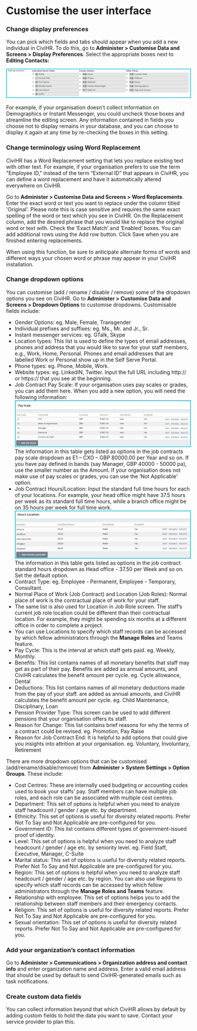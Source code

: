 Customise the user interface
==========

### Change display preferences  

You can pick which fields and tabs should appear when you add a new individual in CiviHR. To do this, go to **Administer > Customise Data and Screens > Display Preferences**. Select the appropriate boxes next to **Editing Contacts:**

![image](../img/editing-contact.PNG)

For example, if your organisation doesn't collect information on Demographics or Instant Messenger, you could uncheck those boxes and streamline the editing screen. Any information contained in fields you choose not to display remains in your database, and you can choose to display it again at any time by re-checking the boxes in this setting.

### Change terminology using Word Replacement  

CiviHR has a Word Replacement setting that lets you replace existing text with other text. For example, if your organisation prefers to use the term "Employee ID," instead of the term “External ID” that appears in CiviHR, you can define a word replacement and have it automatically altered everywhere on CiviHR.

Go to **Administer > Customise Data and Screens > Word Replacements**.
Enter the exact word or text you want to replace under the column titled 'Original'. Please note this is case sensitive and requires the same exact spelling of the word or text which you see in CiviHR.
On the Replacement column, add the desired phrase that you would like to replace the original word or text with.
Check the ‘Exact Match’ and ‘Enabled’ boxes. 
You can add additional rows using the Add row button. 
Click Save when you are finished entering replacements.


When using this function, be sure to anticipate alternate forms of words and different ways your chosen word or phrase may appear in your CiviHR installation.

### Change dropdown options

You can customise (add / rename / disable / remove) some of the dropdown options you see on CiviHR. Go to **Administer > Customise Data and Screens > Dropdown Options** to customise dropdowns. Customisable fields include: 

-   Gender Options: eg. Male, Female, Transgender
-   Individual prefixes and suffixes: eg. Ms., Mr. and Jr., Sr.
-   Instant messenger services: eg. GTalk, Skype
-   Location types: This list is used to define the types of email addresses, phones and address that you would like to save for your staff members, e.g., Work, Home, Personal. Phones and email addresses that are labelled Work or Personal show up in the Self Serve Portal.
-   Phone types: eg. Phone, Mobile, Work. 
-   Website types: eg. LinkedIN, Twitter. Input the full URL including http:// or https:// that you see at the beginning. 
-   Job Contract Pay Scale: If your organisation uses pay scales or grades, you can add them here. When you add a new option, you will need the following information:
![image](../img/payscale.PNG)
The information in this table gets listed as options in the job contracts pay scale dropdown as E1 – CXO  – GBP 80000.00 per Year and so on. 
If you have pay defined in bands (say Manager, GBP 40000 - 50000 pa), use the smaller number as the Amount. If your organisation does not make use of pay scales or grades, you can use the ‘Not Applicable’ option. 
-   Job Contract Hours/Location: Input the standard full time hours for each of your locations. For example, your head office might have 37.5 hours per week as its standard full time hours, while a branch office might be on 35 hours per week for full time work. 	 
![image](../img/hour-location.PNG)
The information in this table gets listed as options in the job contract standard hours dropdown as Head office - 37.50 per Week and so on. Set the default option. 
-   Contract Type: eg. Employee - Permanent, Employee - Temporary, Consultant. 
-   Normal Place of Work (Job Contract) and Location (Job Roles): Normal place of work is the contractual place of work for your staff. 
-   The same list is also used for Location in Job Role screen. The staff’s current job role location could be different than their contractual location. For example, they might be spending six months at a different office in order to complete a project. 
-   You can use Locations to specify which staff records can be accessed by which fellow administrators through the **Manage Roles** and Teams feature. 
-   Pay Cycle: This is the interval at which staff gets paid. eg. Weekly, Monthly.
-   Benefits: This list contains names of all monetary benefits that staff may get as part of their pay. Benefits are added as annual amounts, and CiviHR calculates the benefit amount per cycle.  eg. Cycle allowance, Dental 
-   Deductions: This list contains names of all monetary deductions made from the pay of your staff. are added as annual amounts, and CiviHR calculates the benefit amount per cycle. eg. Child Maintenance, Disciplinary, Loan
-   Pension Provider Type: This screen can be used to add different pensions that your organisation offers its staff.
-   Reason for Change: This list contains brief reasons for why the terms of a contract could be revised. eg. Promotion, Pay Raise
-   Reason for Job Contract End: It is helpful to add options that could give you insights into attrition at your organisation. eg. Voluntary, Involuntary, Retirement

There are more dropdown options that can be customised (add/rename/disable/remove) from **Administer > System Settings > Option Groups**. These include:

-   Cost Centres: These are internally used budgeting or accounting codes used to book your staffs’ pay. Staff members can have multiple job roles, and each role can be associated with multiple cost centres. 
-   Department: This set of options is helpful when you need to analyze staff headcount / gender / age etc. by department.
-   Ethnicity: This set of options is useful for diversity related reports. Prefer Not To Say and Not Applicable are pre-configured for you. 
-   Government ID: This list contains different types of government-issued proof of identity. 
-   Level: This set of options is helpful when you need to analyze staff headcount / gender / age etc. by seniority level. eg. Field Staff, Executive, Manager, C-Suite
-   Marital status: This set of options is useful for diversity related reports. Prefer Not To Say and Not Applicable are pre-configured for you.
-   Region: This set of options is helpful when you need to analyze staff headcount / gender / age etc. by region. You can also use Regions to specify which staff records can be accessed by which fellow administrators through the **Manage Roles and Teams** feature. 
-   Relationship with employee: This set of options helps you to add the relationship between staff members and their emergency contacts.
-   Religion: This set of options is useful for diversity related reports. Prefer Not To Say and Not Applicable are pre-configured for you.
-   Sexual orientation: This set of options is useful for diversity related reports. Prefer Not To Say and Not Applicable are pre-configured for you.

### Add your organization’s contact information

Go to **Administer > Communications > Organization address and contact info** and enter organization name and address. Enter a valid email address that should be used by default to send CiviHR-generated emails such as task notifications.

### Create custom data fields

You can collect information beyond that which CiviHR allows by default by adding custom fields to hold the data you want to save. Contact your service provider to plan this.